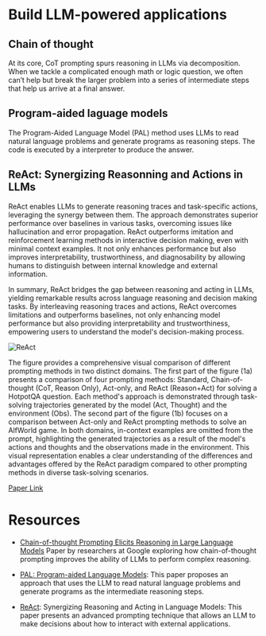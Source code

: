 # Build LLM-powered applications

## Chain of thought

At its core, CoT prompting spurs reasoning in LLMs via decomposition. When we
tackle a complicated enough math or logic question, we often can’t help but break
 the larger problem into a series of intermediate steps that help us arrive at a
  final answer.

## Program-aided laguage models

The Program-Aided Language Model (PAL) method uses LLMs to read natural language
problems and generate programs as reasoning steps. The code is executed by a
 interpreter to produce the answer.

## ReAct: Synergizing Reasonning and Actions in LLMs

 ReAct enables LLMs to generate reasoning traces and task-specific actions,
 leveraging the synergy between them. The approach demonstrates superior
 performance over baselines in various tasks, overcoming issues like hallucination
 and error propagation. ReAct outperforms imitation and reinforcement learning
 methods in interactive decision making, even with minimal context examples.
 It not only enhances performance but also improves interpretability,
 trustworthiness, and diagnosability by allowing humans to distinguish between
 internal knowledge and external information.

In summary, ReAct bridges the gap between reasoning and acting in LLMs, yielding
remarkable results across language reasoning and decision making tasks. By
interleaving reasoning traces and actions, ReAct overcomes limitations and
outperforms baselines, not only enhancing model performance but also providing
interpretability and trustworthiness, empowering users to understand the
model's decision-making process.

![ReAct](ReAct.png)

The figure provides a comprehensive visual comparison of different prompting
methods in two distinct domains. The first part of the figure (1a) presents a
comparison of four prompting methods: Standard, Chain-of-thought (CoT, Reason Only),
Act-only, and ReAct (Reason+Act) for solving a HotpotQA question. Each method's
approach is demonstrated through task-solving trajectories generated by the model
(Act, Thought) and the environment (Obs). The second part of the figure (1b)
focuses on a comparison between Act-only and ReAct prompting methods to solve
an AlfWorld game. In both domains, in-context examples are omitted from the prompt,
highlighting the generated trajectories as a result of the model's actions and
thoughts and the observations made in the environment. This visual representation
enables a clear understanding of the differences and advantages offered by the ReAct
paradigm compared to other prompting methods in diverse task-solving scenarios.

[Paper Link](https://arxiv.org/abs/2210.03629)

# Resources

* [Chain-of-thought Prompting Elicits Reasoning in Large Language Models](https://arxiv.org/pdf/2201.11903.pdf)
Paper by researchers at Google exploring how chain-of-thought prompting improves
the ability of LLMs to perform complex reasoning.

* [PAL: Program-aided Language Models](https://arxiv.org/abs/2211.10435): This
paper proposes an approach that uses the LLM to read natural language problems
and generate programs as the intermediate reasoning steps.

* [ReAct](https://arxiv.org/abs/2210.03629): Synergizing Reasoning and Acting
in Language Models: This paper presents an advanced prompting technique that allows
an LLM to make decisions about how to interact with external applications.
